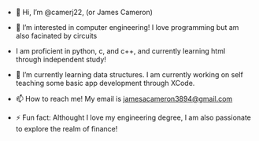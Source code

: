 - 👋 Hi, I’m @camerj22, (or James Cameron)
  
- 👀 I’m interested in computer engineering! I love programming but am also facinated by circuits
- I am proficient in python, c, and c++, and currently learning html through independent study!
  
- 🌱 I’m currently learning data structures. I am currently working on self teaching some basic app development through XCode. 

- 📫 How to reach me! My email is jamesacameron3894@gmail.com
  
- ⚡ Fun fact: Althought I love my engineering degree, I am also passionate to explore the realm of finance!

<!---
camerj22/camerj22 is a ✨ special ✨ repository because its `README.md` (this file) appears on your GitHub profile.
You can click the Preview link to take a look at your changes.
--->
